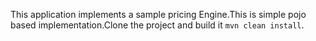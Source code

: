 This application implements a sample pricing Engine.This is simple pojo based implementation.Clone the project and build it `mvn clean install`. 
